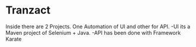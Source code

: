# Tranzact
Inside there are 2 Projects. One Automation of UI and other for API.
-UI its a Maven project of Selenium + Java.
-API has been done with Framework Karate
